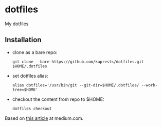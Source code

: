 # dotfiles
My dotfiles

## Installation 
* clone as a bare repo:

    `git clone --bare https://github.com/kaprests/dotfiles.git $HOME/.dotfiles`

* set dotfiles alias: 

    `alias dotfiles='/usr/bin/git --git-dir=$HOME/.dotfiles/ --work-tree=$HOME'`

* checkout the content from repo to $HOME: 

    `dotfiles checkout`

Based on [this article](https://medium.com/toutsbrasil/how-to-manage-your-dotfiles-with-git-f7aeed8adf8b) at medium.com.

